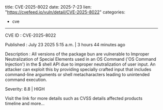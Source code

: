  
title: CVE-2025-8022
date: 2025-7-23
lien: "https://cvefeed.io/vuln/detail/CVE-2025-8022"
categories:
  - cve
---

CVE ID : CVE-2025-8022

Published :  July 23
2025
5:15 a.m. | 3 hours
44 minutes ago

Description : All versions of the package bun are vulnerable to Improper Neutralization of Special Elements used in an OS Command ('OS Command Injection') in the $ shell API due to improper neutralization of user input. An attacker can exploit this by providing specially crafted input that includes command-line arguments or shell metacharacters
leading to unintended command execution.

Severity: 8.8 | HIGH

Visit the link for more details
such as CVSS details
affected products
timeline
and more...
